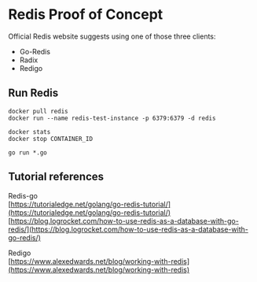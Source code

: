 # Redis Proof of Concept

Official Redis website suggests using one of those three clients:  
- Go-Redis
- Radix
- Redigo

## Run Redis
```
docker pull redis
docker run --name redis-test-instance -p 6379:6379 -d redis

docker stats
docker stop CONTAINER_ID
```

`go run *.go`



## Tutorial references
Redis-go  
[https://tutorialedge.net/golang/go-redis-tutorial/](https://tutorialedge.net/golang/go-redis-tutorial/)  
[https://blog.logrocket.com/how-to-use-redis-as-a-database-with-go-redis/](https://blog.logrocket.com/how-to-use-redis-as-a-database-with-go-redis/)

Redigo  
[https://www.alexedwards.net/blog/working-with-redis](https://www.alexedwards.net/blog/working-with-redis)
